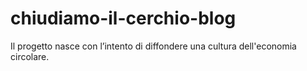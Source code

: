 # chiudiamo-il-cerchio-blog
Il progetto nasce con l’intento di diffondere una cultura dell'economia circolare.
